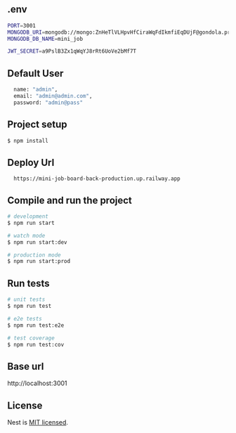 ## .env

```bash
PORT=3001
MONGODB_URI=mongodb://mongo:ZnHeTlVLHpvHfCiraWqFdIkmfiEqDUjF@gondola.proxy.rlwy.net:21119/mini_job?authSource=admin
MONGODB_DB_NAME=mini_job

JWT_SECRET=a9PslB3Zx1qWqYJ8rRt6UoVe2bMf7T
```

## Default User

```bash
  name: "admin",
  email: "admin@admin.com",
  password: "admin@pass"
```

## Project setup

```bash
$ npm install
```

## Deploy Url

```base
  https://mini-job-board-back-production.up.railway.app
```

## Compile and run the project

```bash
# development
$ npm run start

# watch mode
$ npm run start:dev

# production mode
$ npm run start:prod
```

## Run tests

```bash
# unit tests
$ npm run test

# e2e tests
$ npm run test:e2e

# test coverage
$ npm run test:cov
```

## Base url

http://localhost:3001

## License

Nest is [MIT licensed](https://github.com/nestjs/nest/blob/master/LICENSE).
